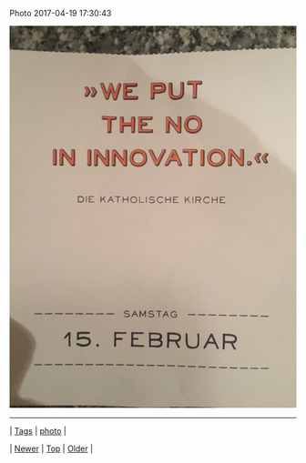 <!--
title: Photo 2017-04-19 17
date: 2020-06-28T15:27:00.164Z
tags: photo
-->


Photo 2017-04-19 17:30:43

![](159758866844-0.jpg)

<!--BOTTOM-POST-NAVIGATION-->
---

| [Tags](tags.md) | [photo](tag-photo.md) |

| [Newer](159721903793.md) | [Top](index.md) | [Older](159795395370.md) |